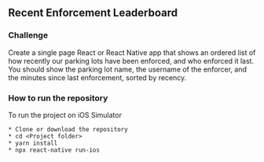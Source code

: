 ## Recent Enforcement Leaderboard

### Challenge
Create a single page React or React Native app that shows an ordered list of how recently our parking lots have been enforced, and who enforced it last. You should show the parking lot name, the username of the enforcer, and the minutes since last enforcement, sorted by recency.

### How to run the repository
To run the project on iOS Simulator

```
* Clone or download the repository
* cd <Project folder>
* yarn install
* npx react-native run-ios
```